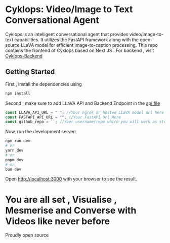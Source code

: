 # Cyklops: Video/Image to Text Conversational Agent

Cyklops is an intelligent conversational agent that provides video/image-to-text capabilities. It utilizes the FastAPI framework along with the open-source LLaVA model for efficient image-to-caption processing. This repo contains the frontend of Cyklops based on Next JS . For backend , visit [Cyklops-Backend](https://github.com/Ghat0tkach/Cyklops_Backend)

## Getting Started
First , install the dependencies using
```bash
npm install
```

Second , make sure to add LLaVA API and Backend Endpoint in the [api file](https://github.com/Ghat0tkach/Cyklops_Frontend/blob/main/app/api/GetSummary.js)
```javascript
const LLAVA_API_URL = " "; //Your ngrok or hosted LLaVA model url here
const FASTAPI_API_URL = ""; //Your FastAPI Url Here
const github_repo = ``; //Your username/repo which you will work as storage bucket
```

Now, run the development server:

```bash
npm run dev
# or
yarn dev
# or
pnpm dev
# or
bun dev
```

Open [http://localhost:3000](http://localhost:3000) with your browser to see the result.

# You are all set , Visualise , Mesmerise and Converse with Videos like never before

Proudly open source


 
 
